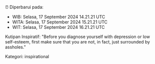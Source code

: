 ⏰ Diperbarui pada:
- WIB: Selasa, 17 September 2024 14.21.21 UTC
- WITA: Selasa, 17 September 2024 15.21.21 UTC
- WIT: Selasa, 17 September 2024 16.21.21 UTC

Kutipan Inspiratif:
"Before you diagnose yourself with depression or low self-esteem, first make sure that you are not, in fact, just surrounded by assholes."


Kategori: inspirational

